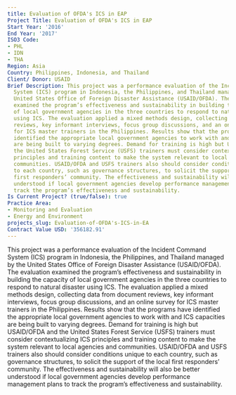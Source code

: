 ```yaml
---
title: Evaluation of OFDA's ICS in EAP
Project Title: Evaluation of OFDA's ICS in EAP
Start Year: '2016'
End Year: '2017'
ISO3 Code:
- PHL
- IDN
- THA
Region: Asia
Country: Philippines, Indonesia, and Thailand
Client/ Donor: USAID
Brief Description: This project was a performance evaluation of the Incident Command
  System (ICS) program in Indonesia, the Philippines, and Thailand managed by the
  United States Office of Foreign Disaster Assistance (USAID/OFDA). The evaluation
  examined the program’s effectiveness and sustainability in building the capacity
  of local government agencies in the three countries to respond to natural disaster
  using ICS. The evaluation applied a mixed methods design, collecting data from document
  reviews, key informant interviews, focus group discussions, and an online survey
  for ICS master trainers in the Philippines. Results show that the programs have
  identified the appropriate local government agencies to work with and ICS capacities
  are being built to varying degrees. Demand for training is high but USAID/OFDA and
  the United States Forest Service (USFS) trainers must consider contextualizing ICS
  principles and training content to make the system relevant to local agencies and
  communities. USAID/OFDA and USFS trainers also should consider conditions unique
  to each country, such as governance structures, to solicit the support of the local
  first responders’ community. The effectiveness and sustainability will also be better
  understood if local government agencies develop performance management plans to
  track the program’s effectiveness and sustainability.
Is Current Project? (true/false): true
Practice Area:
- Monitoring and Evaluation
- Energy and Environment
projects_slug: Evaluation-of-OFDA's-ICS-in-EA
Contract Value USD: '356182.91'
---
```


This project was a performance evaluation of the Incident Command System (ICS) program in Indonesia, the Philippines, and Thailand managed by the United States Office of Foreign Disaster Assistance (USAID/OFDA). The evaluation examined the program’s effectiveness and sustainability in building the capacity of local government agencies in the three countries to respond to natural disaster using ICS. The evaluation applied a mixed methods design, collecting data from document reviews, key informant interviews, focus group discussions, and an online survey for ICS master trainers in the Philippines. Results show that the programs have identified the appropriate local government agencies to work with and ICS capacities are being built to varying degrees. Demand for training is high but USAID/OFDA and the United States Forest Service (USFS) trainers must consider contextualizing ICS principles and training content to make the system relevant to local agencies and communities. USAID/OFDA and USFS trainers also should consider conditions unique to each country, such as governance structures, to solicit the support of the local first responders’ community. The effectiveness and sustainability will also be better understood if local government agencies develop performance management plans to track the program’s effectiveness and sustainability.